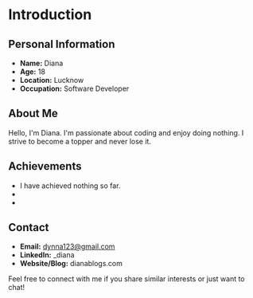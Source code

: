# Introduction

## Personal Information
- **Name:** Diana
- **Age:** 18
- **Location:** Lucknow
- **Occupation:** Software Developer

## About Me
Hello, I'm Diana. I'm passionate about coding and enjoy doing nothing. I strive to become a topper and never lose it.

## Achievements
- I have achieved nothing so far.
-
-

## Contact
- **Email:** dynna123@gmail.com
- **LinkedIn:** _diana
- **Website/Blog:** dianablogs.com

Feel free to connect with me if you share similar interests or just want to chat!
